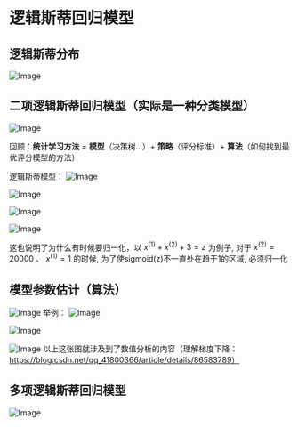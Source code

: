 # 逻辑斯蒂回归模型
## 逻辑斯蒂分布

![Image](https://github.com/user-attachments/assets/f0e5d568-3ba8-49d7-a9ff-72e10e4cfb1d)

## 二项逻辑斯蒂回归模型（实际是一种分类模型）
![Image](https://github.com/user-attachments/assets/5056c7b7-c488-4401-aca6-248f3251eedd)

回顾：**统计学习方法** = **模型**（决策树...）+ **策略**（评分标准）+ **算法**（如何找到最优评分模型的方法）

逻辑斯蒂模型：
![Image](https://github.com/user-attachments/assets/d67ecc60-8604-4cf9-b222-ed486cd94fb7)

![Image](https://github.com/user-attachments/assets/daa31467-ad27-4f39-bd19-80491d90ce36)

![Image](https://github.com/user-attachments/assets/1db22f05-9a2f-4d69-b5b3-112ba1dabe33)

![Image](https://github.com/user-attachments/assets/8d637a74-4441-4566-84e6-98972230ccf9)

这也说明了为什么有时候要归一化，以 $x^{(1)} + x^{(2)} + 3 = z$ 为例子, 对于 $x^{(2)} = 20000$ 、 $x^{(1)} = 1$ 的时候, 为了使sigmoid(z)不一直处在趋于1的区域, 必须归一化

## 模型参数估计（算法）
![Image](https://github.com/user-attachments/assets/d111a156-78ec-43f6-a675-98051b40b0e8)
举例：
![Image](https://github.com/user-attachments/assets/6921e314-2c71-4f9e-ba2e-d9b11c5c349f)

![Image](https://github.com/user-attachments/assets/684a4c2b-a218-44ed-8386-63158cb9db08)

![Image](https://github.com/user-attachments/assets/0058f6c7-5729-4f60-a9b3-e4df58cb8574)
以上这张图就涉及到了数值分析的内容（理解梯度下降：https://blog.csdn.net/qq_41800366/article/details/86583789）

## 多项逻辑斯蒂回归模型
![Image](https://github.com/user-attachments/assets/b6d5bb82-e30b-43a6-b84c-1b1ec9730484)

